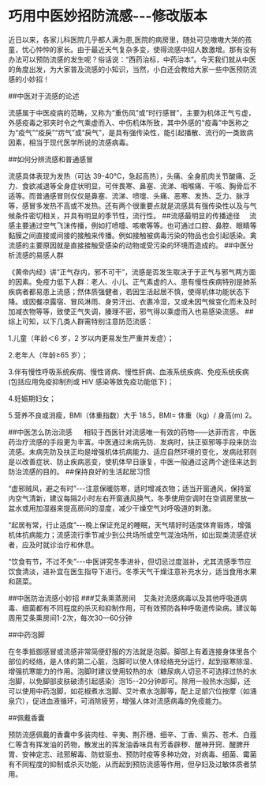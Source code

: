 # 巧用中医妙招防流感---修改版本

近日以来，各家儿科医院几乎都人满为患,医院的病房里，随处可见嗷嗷大哭的孩童，忧心忡忡的家长。由于最近天气复杂多变，使得流感中招人数激增。那有没有办法可以预防流感的发生呢？俗话说：“西药治标，中药治本”。今天我们就从中医的角度出发，为大家普及流感的小知识，当然，小白还会教给大家一些中医预防流感的小妙招！

##中医对于流感的论述

流感属于中医疫病的范畴，又称为“重伤风”或“时行感冒”，主要为机体正气亏虚，外感疫毒之邪夹时令之气乘虚而入、中伤机体所致，其中外感的“疫毒”中医称之为“疫气”“疫戾”“疠气”或“戾气”，是具有强传染性，能引起播散、流行的一类致病因素，相当于现代医学所说的流感病毒。

##如何分辨流感和普通感冒

流感具体表现为发热（可达 39-40℃，急起高热），头痛、全身肌肉关节酸痛、乏力、食欲减退等全身症状明显，可伴畏寒、鼻塞、流涕、咽喉痛、干咳、胸骨后不适等。而普通感冒则仅仅是鼻塞、流涕、喷嚏、头痛、恶寒、发热、乏力、脉浮等，感冒多发热不高或不发热。还有两个很重要点就是流感具有强传染性以及与气候条件密切相关，并具有明显的季节性，流行性。
##流感最明显的传播途径  
 
流感主要通过空气飞沫传播，例如打喷嚏、咳嗽等等。也可通过口腔、鼻腔、眼睛等黏膜之间直接或间接的接触来传播。例如接触被病毒污染的物品也会引起感染。禽流感的主要原因就是直接接触受感染的动物或受污染的环境而造成的。
##中医分析流感的易感人群

《黄帝内经》讲“正气存内，邪不可干”，流感是否发生取决于于正气与邪气两方面的因素。免疫力低下人群：老人、小儿、正气素虚的人、患有慢性疾病特别是肺系疾病者都易患上流感；然体质强健者，若因生活起居不慎，使得机体功能状态下降。或因餐凉露宿、冒风淋雨、身劳汗出、衣裹冷湿，又或未因气候变化而未及时加减衣物等等，致使正气失调，腠理不密，邪气得以乘虚而入也易感染流感。
##综上可知，以下几类人群需特别注意防范流感：

1.儿童（年龄＜6 岁，2 岁以内更易发生严重并发症）；

2.老年人（年龄≥65 岁）；

3.伴有慢性呼吸系统疾病、慢性肾病、慢性肝病、血液系统疾病、免疫系统疾病(包括应用免疫抑制剂或 HIV 感染等致免疫功能低下)；

4.妊娠期妇女；

5.营养不良或消瘦，BMI（体重指数）大于 18.5，BMI= 体重（kg）/ 身高(m) 2。

##中医怎么防治流感
    
相较于西医针对流感唯一有效的药物——达菲而言，中医药治疗流感的手段更为丰富。中医通过未病先防、发病时，扶正驱邪等手段来防治流感。未病先防及扶正均是增强机体抗病能力、适应自然环境的变化，发病祛邪则是以改善症状、防止疾病恶变，使机体早日康复，中医一般通过这两个途径来达到防治流感的目的。
##保持良好的生活起居习惯 

“虚邪贼风，避之有时”---注意保暖防寒，适时增减衣物；适当开窗通风，保持室内空气清新，建议每隔2小时左右开窗通风换气，冬季使用空调时在空调房里放一盆水或用加湿器来提高房间的湿度，减少干燥空气对呼吸道的刺激。

“起居有常，行止适度”---晚上保证充足的睡眠，天气晴好时适度体育锻炼，增强机体抗病能力；流感流行季节减少到公共场所或空气混浊场所，如出现类流感症状者，应及时就诊治疗和休息。

“饮食有节，不过不失”---中医讲究冬季进补，但切忌过度滋补，尤其流感季节应饮食清淡，进补宜在医生指导下进行。冬季天气干燥注意补充水分，适当食用水果和蔬菜。 

##中医防治流感小妙招
###艾条熏蒸房间   
艾条对流感病毒以及其他呼吸道病毒、细菌都有不同程度的杀灭和抑制作用，可有效预防各种呼吸道传染病。建议每周用艾条熏房间1-2次，每次30—60分钟

##中药泡脚  

在冬季抵御感冒或流感非常简便舒服的方法就是泡脚。脚部上有着连接身体里各个部位的经络，是人体的第二心脏，泡脚可以使人体经络充分运行，起到驱寒除湿、增强抗寒能力的作用。泡脚时建议使用较热的水（糖尿病人切忌不可选择过热的水泡脚，以免脚部皮肤破溃引起感染）泡15--20分钟即可。除用一般热水泡脚，还可以使用中药泡脚，如花椒煮水泡脚、艾叶煮水泡脚等，配上足部穴位按摩（如涌泉穴），促进血液循环，可消除疲劳，增强人体对流感病毒的免疫能力。

##佩戴香囊  

预防流感佩戴的香囊中多装肉桂、辛夷、荆芥穗、细辛、丁香、紫苏、苍术、白蔻仁等含有挥发油的药物，散发出的挥发油香味具有芳香辟秽、醒神开窍、醒脾开胃、安神定志、祛邪解毒、防蚊驱虫、预防时疫等多种功效，对病毒、细菌、霉菌有不同程度的抑制或杀灭功能，从而起到预防流感等作用，但孕妇及过敏体质者禁用。